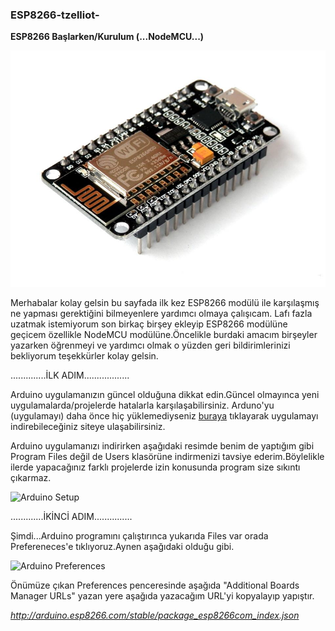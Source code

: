 ### ESP8266-tzelliot-
**ESP8266 Başlarken/Kurulum (...NodeMCU...)**

![](GitHUB%20Resim/NODE-MCU.jpg)

Merhabalar kolay gelsin bu sayfada ilk kez ESP8266 modülü ile karşılaşmış ne yapması gerektiğini bilmeyenlere yardımcı olmaya çalışıcam.
Lafı fazla uzatmak istemiyorum son birkaç birşey ekleyip ESP8266 modülüne geçicem özellikle NodeMCU modülüne.Öncelikle burdaki amacım birşeyler yazarken öğrenmeyi ve yardımcı olmak o yüzden geri bildirimlerinizi bekliyorum teşekkürler kolay gelsin.

..............İLK ADIM..................

Arduino uygulamanızın güncel olduğuna dikkat edin.Güncel olmayınca yeni uygulamalarda/projelerde hatalarla karşılaşabilirsiniz.
Arduno'yu (uygulamayı) daha önce hiç yüklemediyseniz [buraya](https://www.arduino.cc/en/Main/Software) tıklayarak uygulamayı indirebileceğiniz siteye ulaşabilirsiniz.

Arduino uygulamanızı indirirken aşağıdaki resimde benim de yaptığım gibi Program Files değil de Users klasörüne indirmenizi tavsiye ederim.Böylelikle ilerde yapacağınız farklı projelerde izin konusunda program size sıkıntı çıkarmaz.



![Arduino Setup](https://user-images.githubusercontent.com/36787074/54087997-13d79280-436a-11e9-94a0-47ca9f5296cf.PNG)


.............İKİNCİ ADIM...............


Şimdi...Arduino programını çalıştırınca yukarıda Files var orada Prefereneces'e tıklıyoruz.Aynen aşağıdaki olduğu gibi.


![Arduino Preferences](https://user-images.githubusercontent.com/36787074/54088602-c6125880-4370-11e9-8a86-674c3e73e82c.PNG)

Önümüze çıkan Preferences penceresinde aşağıda "Additional Boards Manager URLs" yazan yere aşağıda yazacağım URL'yi kopyalayıp yapıştır.

*http://arduino.esp8266.com/stable/package_esp8266com_index.json*


